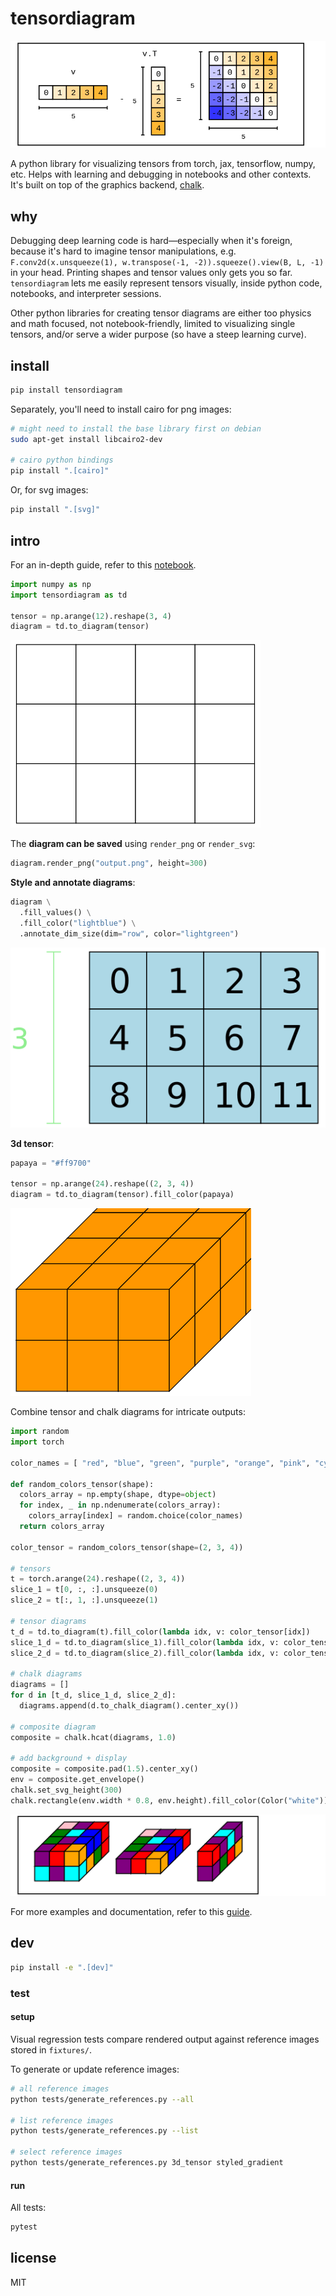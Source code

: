 # tensordiagram

![example diagram](https://raw.githubusercontent.com/hardik-vala/tensordiagram/refs/heads/main/doc/imgs/header.png)

A python library for visualizing tensors from torch, jax, tensorflow, numpy, etc. Helps with learning and debugging in notebooks and other contexts. It's built on top of the graphics backend, [chalk](https://chalk-diagrams.github.io).

## why

Debugging deep learning code is hard—especially when it's foreign, because it's hard to imagine tensor manipulations, e.g. `F.conv2d(x.unsqueeze(1), w.transpose(-1, -2)).squeeze().view(B, L, -1)` in your head. Printing shapes and tensor values only gets you so far. `tensordiagram` lets me easily represent tensors visually, inside python code, notebooks, and interpreter sessions.

Other python libraries for creating tensor diagrams are either too physics and math focused, not notebook-friendly, limited to visualizing single tensors, and/or serve a wider purpose (so have a steep learning curve).  

## install

```bash
pip install tensordiagram
```

Separately, you'll need to install cairo for png images:

```bash
# might need to install the base library first on debian
sudo apt-get install libcairo2-dev

# cairo python bindings
pip install ".[cairo]"
```

Or, for svg images:

```bash
pip install ".[svg]"
```

## intro

For an in-depth guide, refer to this [notebook](https://colab.research.google.com/drive/1GnoRwsFeaPBAYXawVrnQjf_aooR9OUq2?usp=sharing).

```python
import numpy as np
import tensordiagram as td

tensor = np.arange(12).reshape(3, 4)
diagram = td.to_diagram(tensor)
```

![plain 3x4 matrix](https://raw.githubusercontent.com/hardik-vala/tensordiagram/refs/heads/main/doc/imgs/matrix_plain.png)

The **diagram can be saved** using `render_png` or `render_svg`:

```python
diagram.render_png("output.png", height=300)
```

**Style and annotate diagrams**:

```python
diagram \
  .fill_values() \
  .fill_color("lightblue") \
  .annotate_dim_size(dim="row", color="lightgreen")
```

![styled 3x4 matrix](https://raw.githubusercontent.com/hardik-vala/tensordiagram/refs/heads/main/doc/imgs/matrix_styled.png)

**3d tensor**:

```python
papaya = "#ff9700"

tensor = np.arange(24).reshape((2, 3, 4))
diagram = td.to_diagram(tensor).fill_color(papaya)
```

![3d tensor](https://raw.githubusercontent.com/hardik-vala/tensordiagram/refs/heads/main/doc/imgs/tensor_3d.png)

Combine tensor and chalk diagrams for intricate outputs: 

```python
import random
import torch

color_names = [ "red", "blue", "green", "purple", "orange", "pink", "cyan"]

def random_colors_tensor(shape):
  colors_array = np.empty(shape, dtype=object)
  for index, _ in np.ndenumerate(colors_array):
    colors_array[index] = random.choice(color_names)
  return colors_array

color_tensor = random_colors_tensor(shape=(2, 3, 4))

# tensors
t = torch.arange(24).reshape((2, 3, 4))
slice_1 = t[0, :, :].unsqueeze(0)
slice_2 = t[:, 1, :].unsqueeze(1)

# tensor diagrams
t_d = td.to_diagram(t).fill_color(lambda idx, v: color_tensor[idx])
slice_1_d = td.to_diagram(slice_1).fill_color(lambda idx, v: color_tensor[idx])
slice_2_d = td.to_diagram(slice_2).fill_color(lambda idx, v: color_tensor[idx[0], 1, idx[2]])

# chalk diagrams
diagrams = []
for d in [t_d, slice_1_d, slice_2_d]:
  diagrams.append(d.to_chalk_diagram().center_xy())

# composite diagram
composite = chalk.hcat(diagrams, 1.0)

# add background + display
composite = composite.pad(1.5).center_xy()
env = composite.get_envelope()
chalk.set_svg_height(300)
chalk.rectangle(env.width * 0.8, env.height).fill_color(Color("white")) + composite.translate(dx=env.width * 0.1, dy=0)
```

![complex diagram](https://raw.githubusercontent.com/hardik-vala/tensordiagram/refs/heads/main/doc/imgs/complex_diagram.png)


For more examples and documentation, refer to this [guide](https://colab.research.google.com/drive/1GnoRwsFeaPBAYXawVrnQjf_aooR9OUq2?usp=sharing).

## dev

```bash
pip install -e ".[dev]"
```

### test

#### setup

Visual regression tests compare rendered output against reference images stored in `fixtures/`.

To generate or update reference images:

```bash
# all reference images
python tests/generate_references.py --all

# list reference images
python tests/generate_references.py --list

# select reference images
python tests/generate_references.py 3d_tensor styled_gradient
```

#### run

All tests:

```bash
pytest
```

## license

MIT
